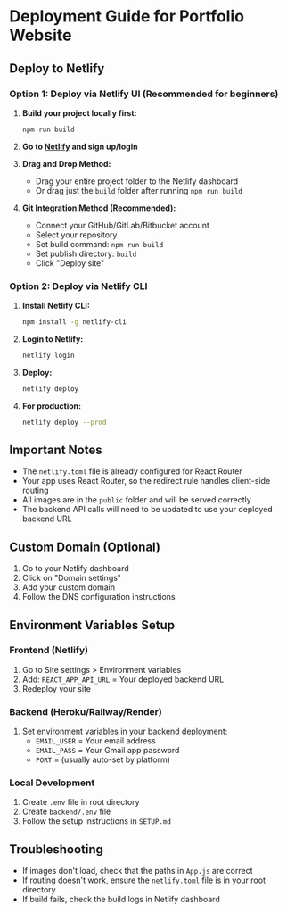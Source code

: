 # Deployment Guide for Portfolio Website

## Deploy to Netlify

### Option 1: Deploy via Netlify UI (Recommended for beginners)

1. **Build your project locally first:**
   ```bash
   npm run build
   ```

2. **Go to [Netlify](https://netlify.com) and sign up/login**

3. **Drag and Drop Method:**
   - Drag your entire project folder to the Netlify dashboard
   - Or drag just the `build` folder after running `npm run build`

4. **Git Integration Method (Recommended):**
   - Connect your GitHub/GitLab/Bitbucket account
   - Select your repository
   - Set build command: `npm run build`
   - Set publish directory: `build`
   - Click "Deploy site"

### Option 2: Deploy via Netlify CLI

1. **Install Netlify CLI:**
   ```bash
   npm install -g netlify-cli
   ```

2. **Login to Netlify:**
   ```bash
   netlify login
   ```

3. **Deploy:**
   ```bash
   netlify deploy
   ```

4. **For production:**
   ```bash
   netlify deploy --prod
   ```

## Important Notes

- The `netlify.toml` file is already configured for React Router
- Your app uses React Router, so the redirect rule handles client-side routing
- All images are in the `public` folder and will be served correctly
- The backend API calls will need to be updated to use your deployed backend URL

## Custom Domain (Optional)

1. Go to your Netlify dashboard
2. Click on "Domain settings"
3. Add your custom domain
4. Follow the DNS configuration instructions

## Environment Variables Setup

### Frontend (Netlify)
1. Go to Site settings > Environment variables
2. Add: `REACT_APP_API_URL` = Your deployed backend URL
3. Redeploy your site

### Backend (Heroku/Railway/Render)
1. Set environment variables in your backend deployment:
   - `EMAIL_USER` = Your email address
   - `EMAIL_PASS` = Your Gmail app password
   - `PORT` = (usually auto-set by platform)

### Local Development
1. Create `.env` file in root directory
2. Create `backend/.env` file
3. Follow the setup instructions in `SETUP.md`

## Troubleshooting

- If images don't load, check that the paths in `App.js` are correct
- If routing doesn't work, ensure the `netlify.toml` file is in your root directory
- If build fails, check the build logs in Netlify dashboard 